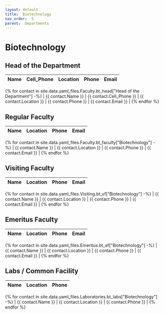 ```yaml
---
layout: default
title:  Biotechnology
nav_order:  5
parent:  Departments
---
```




# Biotechnology




## Head of the Department


| Name | Cell_Phone | Location | Phone | Email |
| --- | --- | --- | --- | --- |
{% for contact in site.data.yaml_files.Faculty.bt_head["Head of the Department"] -%}
| {{ contact.Name }} | {{ contact.Cell_Phone }} | {{ contact.Location }} | {{ contact.Phone }} | {{ contact.Email }} |
{% endfor %}


## Regular Faculty 


| Name | Location | Phone | Email |
| --- | --- | --- | --- |
{% for contact in site.data.yaml_files.Faculty.bt_faculty["Biotechnology"] -%}
| {{ contact.Name }} | {{ contact.Location }} | {{ contact.Phone }} | {{ contact.Email }} |
{% endfor %}


## Visiting Faculty 


| Name | Location | Phone | Email |
| --- | --- | --- | --- |
{% for contact in site.data.yaml_files.Visiting.bt_vf["Biotechnology"] -%}
| {{ contact.Name }} | {{ contact.Location }} | {{ contact.Phone }} | {{ contact.Email }} |
{% endfor %}


## Emeritus Faculty 


| Name | Location | Phone | Email |
| --- | --- | --- | --- |
{% for contact in site.data.yaml_files.Emeritus.bt_ef["Biotechnology"] -%}
| {{ contact.Name }} | {{ contact.Location }} | {{ contact.Phone }} | {{ contact.Email }} |
{% endfor %}


## Labs / Common Facility 


| Name | Location | Phone |
| --- | --- | --- |
{% for contact in site.data.yaml_files.Laboratories.bt_labs["Biotechnology"] -%}
| {{ contact.Name }} | {{ contact.Location }} | {{ contact.Phone }} |
{% endfor %}
